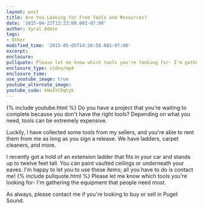 ```yaml
---
layout: post
title: Are You Looking for Free Tools and Resources?
date: '2015-04-22T13:23:00.001-07:00'
author: Vyral Admin
tags:
- Other
modified_time: '2015-05-05T14:16:58.081-07:00'
excerpt:
enclosure:
pullquote: Please let me know which tools you're looking for- I'm gathering the equipment that people need most.
enclosure_type: video/mp4
enclosure_time:
use_youtube_image: true
youtube_alternate_image:
youtube_code: kNwIYCRqtyk
---
```

{% include youtube.html %}
Do you have a project that you're waiting to complete because you don't have the right tools? Depending on what you need, tools can be extremely expensive.

Luckily, I have collected some tools from my sellers, and you're able to rent them from me as long as you sign a release. We have ladders, carpet cleaners, and more.

I recently got a hold of an extension ladder that fits in your car and stands up to twelve feet tall. You can paint vaulted ceilings or underneath your eaves. I'm happy to let you to use these items; all you have to do is contact me!
{% include pullquote.html %}
Please let me know which tools you're looking for- I'm gathering the equipment that people need most.

As always, please contact me if you're looking to buy or sell in Puget Sound.
